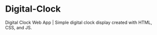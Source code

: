 # Digital-Clock
Digital Clock Web App | Simple digital clock display created with HTML, CSS, and JS. 
